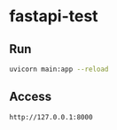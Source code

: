 # fastapi-test

## Run

```bash
uvicorn main:app --reload
```

## Access

```
http://127.0.0.1:8000
```
